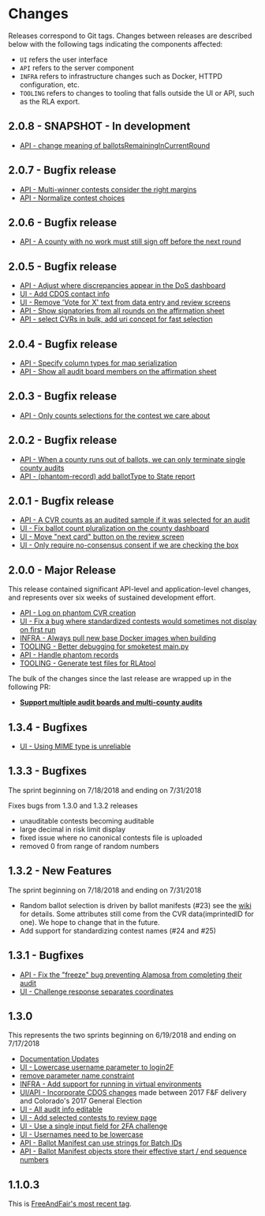 # Changes

Releases correspond to Git tags. Changes between releases are described below
with the following tags indicating the components affected:

- `UI` refers the user interface
- `API` refers to the server component
- `INFRA` refers to infrastructure changes such as Docker, HTTPD configuration,
  etc.
- `TOOLING` refers to changes to tooling that falls outside the UI or API, such
  as the RLA export.

## 2.0.8 - SNAPSHOT - In development
- [API - change meaning of ballotsRemainingInCurrentRound][pr88]

## 2.0.7 - Bugfix release

- [API - Multi-winner contests consider the right margins][pr85]
- [API - Normalize contest choices][pr86]

## 2.0.6 - Bugfix release

- [API - A county with no work must still sign off before the next round][pr83]

## 2.0.5 - Bugfix release

- [API - Adjust where discrepancies appear in the DoS dashboard][pr80]
- [UI - Add CDOS contact info][pr81]
- [UI - Remove 'Vote for X' text from data entry and review screens][pr78]
- [API - Show signatories from all rounds on the affirmation sheet][pr79]
- [API - select CVRs in bulk, add uri concept for fast selection][pr77]

## 2.0.4 - Bugfix release
- [API - Specify column types for map serialization][pr74]
- [API - Show all audit board members on the affirmation sheet][pr73]

## 2.0.3 - Bugfix release

- [API - Only counts selections for the contest we care about][pr70]

## 2.0.2 - Bugfix release

- [API - When a county runs out of ballots, we can only terminate single county audits ][pr66]
- [API - (phantom-record) add ballotType to State report][pr68]

## 2.0.1 - Bugfix release

- [API - A CVR counts as an audited sample if it was selected for an audit][pr61]
- [UI - Fix ballot count pluralization on the county dashboard][pr62]
- [UI - Move "next card" button on the review screen][pr63]
- [UI - Only require no-consensus consent if we are checking the box][pr64]

## 2.0.0 - Major Release

This release contained significant API-level and application-level changes, and
represents over six weeks of sustained development effort.

- [API - Log on phantom CVR creation][pr33]
- [UI - Fix a bug where standardized contests would sometimes not display on first run][pr34]
- [INFRA - Always pull new base Docker images when building][pr35]
- [TOOLING - Better debugging for smoketest main.py][pr36]
- [API - Handle phantom records][pr40]
- [TOOLING - Generate test files for RLAtool][pr42]

The bulk of the changes since the last release are wrapped up in the following
PR:

- [**Support multiple audit boards and multi-county audits**][pr44]

## 1.3.4 - Bugfixes

- [UI - Using MIME type is unreliable][pr29]

## 1.3.3 - Bugfixes

The sprint beginning on 7/18/2018 and ending on 7/31/2018

Fixes bugs from 1.3.0 and 1.3.2 releases

- unauditable contests becoming auditable
- large decimal in risk limit display
- fixed issue where no canonical contests file is uploaded
- removed 0 from range of random numbers

## 1.3.2 - New Features

The sprint beginning on 7/18/2018 and ending on 7/31/2018

- Random ballot selection is driven by ballot manifests (#23) see the
  [wiki](https://github.com/democracyworks/ColoradoRLA/wiki/Random-Number-flow)
  for details. Some attributes still come from the CVR data(imprintedID for
  one). We hope to change that in the future.
- Add support for standardizing contest names (#24 and #25)


## 1.3.1 - Bugfixes

- [API - Fix the "freeze" bug preventing Alamosa from completing their audit](https://github.com/democracyworks/ColoradoRLA/pull/17)
- [UI - Challenge response separates coordinates](https://github.com/democracyworks/ColoradoRLA/pull/18)

## 1.3.0

This represents the two sprints beginning on 6/19/2018 and ending on 7/17/2018
- [Documentation Updates][pr15]
- [UI - Lowercase username parameter to login2F][pr13]
- [remove parameter name constraint][pr11]
- [INFRA - Add support for running in virtual environments][pr10]
- [UI/API - Incorporate CDOS changes][pr9] made between 2017 F&F delivery and Colorado's 2017 General Election
- [UI - All audit info editable][pr8]
- [UI - Add selected contests to review page][pr5]
- [UI - Use a single input field for 2FA challenge][pr4]
- [UI - Usernames need to be lowercase][pr3]
- [API - Ballot Manifest can use strings for Batch IDs][pr2]
- [API - Ballot Manifest objects store their effective start / end sequence numbers][pr1]

## 1.1.0.3

This is [FreeAndFair's most recent tag][1.1.0.3].

[1.1.0.3]: https://github.com/FreeAndFair/ColoradoRLA/tree/v1.1.0.3
[fork]: https://github.com/FreeAndFair/ColoradoRLA/commit/fbbc9aba46c4db4b9c7349a855397a27439d2a5b
[first-commit]: https://github.com/democracyworks/ColoradoRLA/commit/6ce7a45540ccad35ddef85bb38b3fd31d11368ad
[pr1]: https://github.com/democracyworks/ColoradoRLA/pull/1
[pr2]: https://github.com/democracyworks/ColoradoRLA/pull/2
[pr3]: https://github.com/democracyworks/ColoradoRLA/pull/3
[pr4]: https://github.com/democracyworks/ColoradoRLA/pull/4
[pr5]: https://github.com/democracyworks/ColoradoRLA/pull/5
[pr8]: https://github.com/democracyworks/ColoradoRLA/pull/8
[pr9]: https://github.com/democracyworks/ColoradoRLA/pull/9
[pr10]: https://github.com/democracyworks/ColoradoRLA/pull/10
[pr11]: https://github.com/democracyworks/ColoradoRLA/pull/11
[pr13]: https://github.com/democracyworks/ColoradoRLA/pull/13
[pr15]: https://github.com/democracyworks/ColoradoRLA/pull/15
[pr29]: https://github.com/democracyworks/ColoradoRLA/pull/29
[pr33]: https://github.com/democracyworks/ColoradoRLA/pull/33
[pr34]: https://github.com/democracyworks/ColoradoRLA/pull/34
[pr35]: https://github.com/democracyworks/ColoradoRLA/pull/35
[pr36]: https://github.com/democracyworks/ColoradoRLA/pull/36
[pr40]: https://github.com/democracyworks/ColoradoRLA/pull/40
[pr42]: https://github.com/democracyworks/ColoradoRLA/pull/42
[pr44]: https://github.com/democracyworks/ColoradoRLA/pull/44
[pr61]: https://github.com/democracyworks/ColoradoRLA/pull/61
[pr62]: https://github.com/democracyworks/ColoradoRLA/pull/62
[pr63]: https://github.com/democracyworks/ColoradoRLA/pull/63
[pr64]: https://github.com/democracyworks/ColoradoRLA/pull/64
[pr66]: https://github.com/democracyworks/ColoradoRLA/pull/66
[pr68]: https://github.com/democracyworks/ColoradoRLA/pull/68
[pr70]: https://github.com/democracyworks/ColoradoRLA/pull/70
[pr73]: https://github.com/democracyworks/ColoradoRLA/pull/73
[pr74]: https://github.com/democracyworks/ColoradoRLA/pull/74
[pr77]: https://github.com/democracyworks/ColoradoRLA/pull/77
[pr78]: https://github.com/democracyworks/ColoradoRLA/pull/78
[pr79]: https://github.com/democracyworks/ColoradoRLA/pull/79
[pr80]: https://github.com/democracyworks/ColoradoRLA/pull/80
[pr81]: https://github.com/democracyworks/ColoradoRLA/pull/81
[pr83]: https://github.com/democracyworks/ColoradoRLA/pull/83
[pr85]: https://github.com/democracyworks/ColoradoRLA/pull/85
[pr86]: https://github.com/democracyworks/ColoradoRLA/pull/86
[pr88]: https://github.com/democracyworks/ColoradoRLA/pull/88
